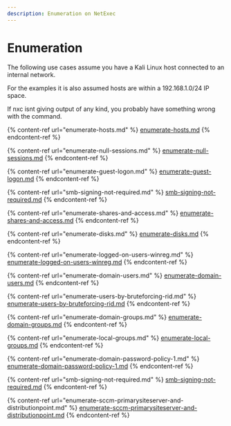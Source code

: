 ```yaml
---
description: Enumeration on NetExec
---
```


# Enumeration

The following use cases assume you have a Kali Linux host connected to an internal network.

For the examples it is also assumed hosts are within a 192.168.1.0/24 IP space.

If nxc isnt giving output of any kind, you probably have something wrong with the command.

{% content-ref url="enumerate-hosts.md" %}
[enumerate-hosts.md](enumerate-hosts.md)
{% endcontent-ref %}

{% content-ref url="enumerate-null-sessions.md" %}
[enumerate-null-sessions.md](enumerate-null-sessions.md)
{% endcontent-ref %}

{% content-ref url="enumerate-guest-logon.md" %}
[enumerate-guest-logon.md](enumerate-guest-logon.md)
{% endcontent-ref %}

{% content-ref url="smb-signing-not-required.md" %}
[smb-signing-not-required.md](smb-signing-not-required.md)
{% endcontent-ref %}

{% content-ref url="enumerate-shares-and-access.md" %}
[enumerate-shares-and-access.md](enumerate-shares-and-access.md)
{% endcontent-ref %}

{% content-ref url="enumerate-disks.md" %}
[enumerate-disks.md](enumerate-disks.md)
{% endcontent-ref %}

{% content-ref url="enumerate-logged-on-users-winreg.md" %}
[enumerate-logged-on-users-winreg.md](enumerate-logged-on-users-winreg.md)
{% endcontent-ref %}

{% content-ref url="enumerate-domain-users.md" %}
[enumerate-domain-users.md](enumerate-domain-users.md)
{% endcontent-ref %}

{% content-ref url="enumerate-users-by-bruteforcing-rid.md" %}
[enumerate-users-by-bruteforcing-rid.md](enumerate-users-by-bruteforcing-rid.md)
{% endcontent-ref %}

{% content-ref url="enumerate-domain-groups.md" %}
[enumerate-domain-groups.md](enumerate-domain-groups.md)
{% endcontent-ref %}

{% content-ref url="enumerate-local-groups.md" %}
[enumerate-local-groups.md](enumerate-local-groups.md)
{% endcontent-ref %}

{% content-ref url="enumerate-domain-password-policy-1.md" %}
[enumerate-domain-password-policy-1.md](enumerate-domain-password-policy-1.md)
{% endcontent-ref %}

{% content-ref url="smb-signing-not-required.md" %}
[smb-signing-not-required.md](smb-signing-not-required.md)
{% endcontent-ref %}

{% content-ref url="enumerate-sccm-primarysiteserver-and-distributionpoint.md" %}
[enumerate-sccm-primarysiteserver-and-distributionpoint.md](enumerate-sccm-primarysiteserver-and-distributionpoint.md)
{% endcontent-ref %}
